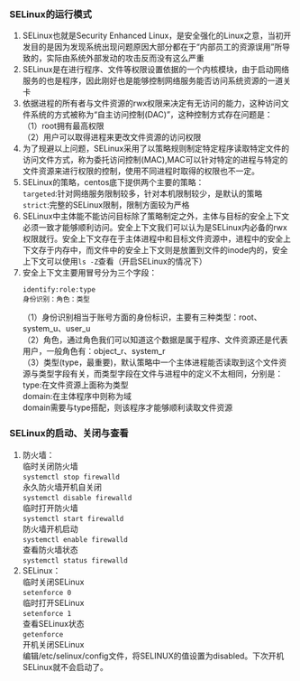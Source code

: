 ### SELinux的运行模式
1. SELinux也就是Security Enhanced Linux，是安全强化的Linux之意，当初开发目的是因为发现系统出现问题原因大部分都在于“内部员工的资源误用”所导致的，实际由系统外部发动的攻击反而没有这么严重
2. SELinux是在进行程序、文件等权限设置依据的一个内核模块，由于启动网络服务的也是程序，因此刚好也是能够控制网络服务能否访问系统资源的一道关卡
3. 依据进程的所有者与文件资源的rwx权限来决定有无访问的能力，这种访问文件系统的方式被称为“自主访问控制(DAC)”，这种控制方式存在问题是：  
（1）root拥有最高权限  
（2）用户可以取得进程来更改文件资源的访问权限
4. 为了规避以上问题，SELinux采用了以策略规则制定特定程序读取特定文件的访问文件方式，称为委托访问控制(MAC),MAC可以针对特定的进程与特定的文件资源来进行权限的控制，使用不同进程时取得的权限也不一定。
5. SELinux的策略，centos底下提供两个主要的策略：  
`targeted`:针对网络服务限制较多，针对本机限制较少，是默认的策略  
`strict`:完整的SELinux限制，限制方面较为严格
6. SELinux中主体能不能访问目标除了策略制定之外，主体与目标的安全上下文必须一致才能够顺利访问。安全上下文我们可以认为是SELinux内必备的rwx权限就行。安全上下文存在于主体进程中和目标文件资源中，进程中的安全上下文存于内存中，而文件中的安全上下文则是放置到文件的inode内的，安全上下文可以使用`ls -Z`查看（开启SELinux的情况下）
7. 安全上下文主要用冒号分为三个字段：  
    ```
    identify:role:type
    身份识别：角色：类型
    ```
    （1）身份识别相当于账号方面的身份标识，主要有三种类型：root、system_u、user_u  
    （2）角色，通过角色我们可以知道这个数据是属于程序、文件资源还是代表用户，一般角色有：object_r、system_r  
    （3）类型(type，最重要)，默认策略中一个主体进程能否读取到这个文件资源与类型字段有关，而类型字段在文件与进程中的定义不太相同，分别是：  
    type:在文件资源上面称为类型  
    domain:在主体程序中则称为域  
    domain需要与type搭配，则该程序才能够顺利读取文件资源

### SELinux的启动、关闭与查看
1. 防火墙：  
临时关闭防火墙   
`systemctl stop firewalld`  
永久防火墙开机自关闭   
`systemctl disable firewalld`  
临时打开防火墙   
`systemctl start firewalld`  
防火墙开机启动   
`systemctl enable firewalld`  
查看防火墙状态   
`systemctl status firewalld`  
2. SELinux：  
临时关闭SELinux   
`setenforce 0`  
临时打开SELinux   
`setenforce 1`  
查看SELinux状态   
`getenforce`  
开机关闭SELinux   
编辑/etc/selinux/config文件，将SELINUX的值设置为disabled。下次开机SELinux就不会启动了。 
